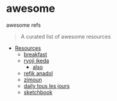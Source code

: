 # awesome
awesome refs


> A curated list of awesome resources
- [Resources](#resources)
  - [breakfast](https://breakfastny.com/)
  - [ryoji ikeda](https://www.ryojiikeda.com/)
      - [also](https://www.ryojiikeda.com/project/datamatics/)
  - [refik anadol](http://refikanadol.com)
  - [zimoun](https://www.zimoun.net/)
  - [daily tous les jours](https://www.dailytouslesjours.com/en)
  - [sketchbook](https://github.com/swift502/Sketchbook/tree/master/src/ts)

